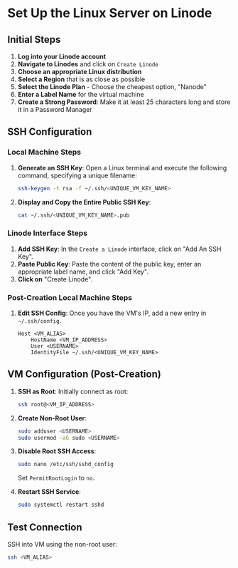 # Set Up the Linux Server on Linode

## Initial Steps

1. **Log into your Linode account**
2. **Navigate to Linodes** and click on `Create Linode`
3. **Choose an appropriate Linux distribution**
4. **Select a Region** that is as close as possible
5. **Select the Linode Plan** - Choose the cheapest option, "Nanode"
6. **Enter a Label Name** for the virtual machine
7. **Create a Strong Password**: Make it at least 25 characters long and store it in a Password Manager

## SSH Configuration

### Local Machine Steps

1. **Generate an SSH Key**: Open a Linux terminal and execute the following command, specifying a unique filename:
    ```bash
    ssh-keygen -t rsa -f ~/.ssh/<UNIQUE_VM_KEY_NAME>
    ```

3. **Display and Copy the Entire Public SSH Key**:
    ```bash
    cat ~/.ssh/<UNIQUE_VM_KEY_NAME>.pub
    ```

### Linode Interface Steps

1. **Add SSH Key**: In the `Create a Linode` interface, click on "Add An SSH Key".
2. **Paste Public Key**: Paste the content of the public key, enter an appropriate label name, and click "Add Key".
3. **Click on** "Create Linode".

### Post-Creation Local Machine Steps

1. **Edit SSH Config**: Once you have the VM's IP, add a new entry in `~/.ssh/config`.
    ```text
    Host <VM_ALIAS>
        HostName <VM_IP_ADDRESS>
        User <USERNAME>
        IdentityFile ~/.ssh/<UNIQUE_VM_KEY_NAME>
    ```

## VM Configuration (Post-Creation)

1. **SSH as Root**: Initially connect as root:
    ```bash
    ssh root@<VM_IP_ADDRESS>
    ```

2. **Create Non-Root User**:
    ```bash
    sudo adduser <USERNAME>
    sudo usermod -aG sudo <USERNAME>
    ```

3. **Disable Root SSH Access**:
    ```bash
    sudo nano /etc/ssh/sshd_config
    ```
    Set `PermitRootLogin` to `no`.

4. **Restart SSH Service**:
    ```bash
    sudo systemctl restart sshd
    ```

## Test Connection

SSH into VM using the non-root user:

```bash
ssh <VM_ALIAS>
